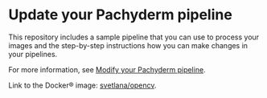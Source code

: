 # Update your Pachyderm pipeline

This repository includes a sample pipeline that you can
use to process your images and the step-by-step instructions
how you can make changes in your pipelines.

For more information, see [Modify your Pachyderm pipeline](update-pipeline.md).

Link to the Docker® image: [svetlana/opencv](https://cloud.docker.com/u/svekars/repository/docker/svekars/opencv).
